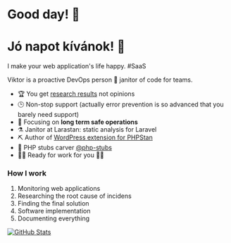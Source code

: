 # Good day! 👋

# Jó napot kívánok! 👋

I make your web application's life happy. #SaaS

Viktor is a proactive DevOps person 🧹 janitor of code for teams.

- 🏆 You get [research results](https://github.com/szepeviktor/debian-server-tools#readme) not opinions
- 🕒 Non-stop support (actually error prevention is so advanced that you barely need support)
- 🎯 Focusing on **long term safe operations**
- ⚗️ Janitor at Larastan: static analysis for Laravel
- ⛏️ Author of [WordPress extension for PHPStan](https://packagist.org/packages/szepeviktor/phpstan-wordpress/stats)
- 🌳 PHP stubs carver [@php-stubs](https://github.com/php-stubs/)
- 🏃‍♂️ Ready for work for you 🏃‍♂️

### How I work

1. Monitoring web applications
2. Researching the root cause of incidens
3. Finding the final solution
4. Software implementation
5. Documenting everything

[![GitHub Stats](https://github-readme-stats.vercel.app/api?username=szepeviktor)](https://github.com/pulls?q=author%3Aszepeviktor+sort%3Aupdated-desc)

